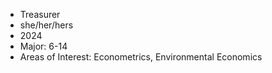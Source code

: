 + Treasurer
+ she/her/hers
+ 2024
+ Major: 6-14
+ Areas of Interest: Econometrics, Environmental Economics 